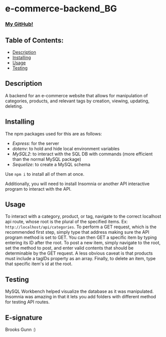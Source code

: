 # e-commerce-backend_BG

### [My GitHub!](https://github.com/worldunfurled)

## Table of Contents:

* [Description](#description)
* [Installing](#installing)
* [Usage](#usage)
* [Testing](#testing)

## Description

A backend for an e-commerce website that allows for manipulation of categories, products, and relevant tags by creation, viewing, updating, deleting.

## Installing

The npm packages used for this are as follows:

* *Express*: for the server
* *dotenv*: to hold and hide local environment variables
* *MySQL2*: to interact with the SQL DB with commands (more efficient than the normal MySQL package)
* *Sequelize*: to create a MySQL schema

Use `npm i` to install all of them at once.

Additionally, you will need to install Insomnia or another API interactive program to interact with the API.

## Usage

To interact with a category, product, or tag, navigate to the correct localhost api route, whose root is the plural of the specified items. Ex: `http://localhost/api/categories`. To perform a GET request, which is the recommended first step, simply type that address making sure the API program method is set to GET. You can then GET a specific item by typing entering its ID after the root. To post a new item, simply navigate to the root, set the method to post, and enter valid contents that should be determinable by the GET request. A less obvious caveat is that products must include a tagIDs property as an array. Finally, to delete an item, type that specific item's id at the root.

## Testing

MySQL Workbench helped visualize the database as it was manipulated. Insomnia was amazing in that it lets you add folders with different method for testing API routes.

## E-signature

Brooks Gunn :)